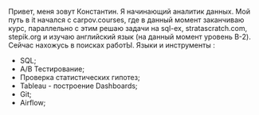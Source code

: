 Привет, меня зовут Константин.
Я начинающий аналитик данных. Мой путь в it начался с carpov.courses, где в данный момент заканчиваю курс, параллельно с этим решаю задачи на sql-ex, stratascratch.com, stepik.org  и изучаю английский язык (на данный момент уровень B-2). Сейчас нахожусь в поисках работЫ.
Языки  и инструменты :
- SQL;
- A/B Тестирование;
- Проверка статистических гипотез;
- Tableau - построение Dashboards;
- Git;
- Airflow;
